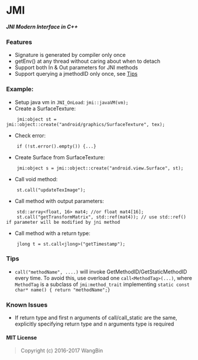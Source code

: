 # JMI
**_JNI Modern Interface in C++_**

### Features

- Signature is generated by compiler only once
- getEnv() at any thread without caring about when to detach
- Support both In & Out parameters for JNI methods
- Support querying a jmethodID only once, see [Tips](#tips)

### Example:
- Setup java vm in `JNI_OnLoad`: `jmi::javaVM(vm);`
- Create a SurfaceTexture: 
```
    jmi:object st = jmi::object::create("android/graphics/SurfaceTexture", tex);
```
- Check error:
```
    if (!st.error().empty()) {...}
```
- Create Surface from SurfaceTexture:
```
    jmi:object s = jmi::object::create("android.view.Surface", st);
```
- Call void method:
```
    st.call("updateTexImage");
```
- Call method with output parameters:
```
    std::array<float, 16> mat4; //or float mat4[16];
    st.call("getTransformMatrix", std::ref(mat4)); // use std::ref() if parameter will be modified by jni method
```

- Call method with a return type:
```
    jlong t = st.call<jlong>("getTimestamp");
```

### Tips

- `call("methodName", ....)` will invoke GetMethodID/GetStaticMethodID every time. To avoid this, use overload one `call<MethodTag>(...)`, where `MethodTag` is a subclass of `jmi:method_trait` implementing `static const char* name() { return "methodName";}`

### Known Issues

- If return type and first n arguments of call/call_static are the same, explicitly specifying return type and n arguments type is required


#### MIT License
>Copyright (c) 2016-2017 WangBin

